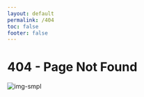 ```yaml
---
layout: default
permalink: /404
toc: false
footer: false
---
```


# 404 - Page Not Found

![img-smpl]({{site.url}}{{site.baseurl}}/src/assets/img/FLS4B.jpg(https://mansz81.github.io/))

